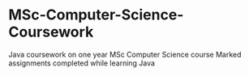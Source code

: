 # MSc-Computer-Science-Coursework
Java coursework on one year MSc Computer Science course
Marked assignments completed while learning Java
